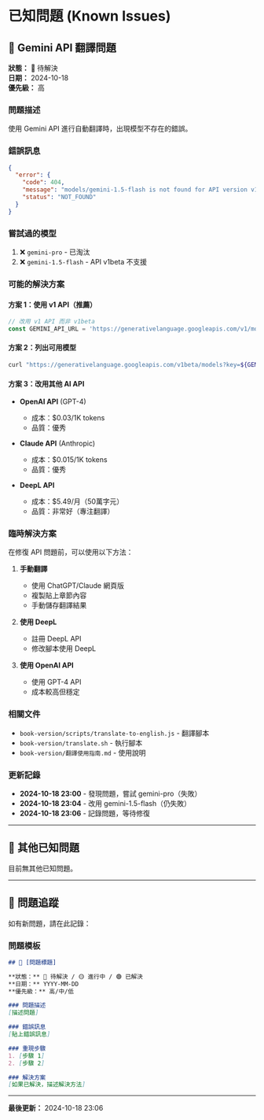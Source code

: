 # 已知問題 (Known Issues)

## 🐛 Gemini API 翻譯問題

**狀態：** 🔴 待解決  
**日期：** 2024-10-18  
**優先級：** 高

### 問題描述

使用 Gemini API 進行自動翻譯時，出現模型不存在的錯誤。

### 錯誤訊息

```json
{
  "error": {
    "code": 404,
    "message": "models/gemini-1.5-flash is not found for API version v1beta, or is not supported for generateContent.",
    "status": "NOT_FOUND"
  }
}
```

### 嘗試過的模型

1. ❌ `gemini-pro` - 已淘汰
2. ❌ `gemini-1.5-flash` - API v1beta 不支援

### 可能的解決方案

#### 方案 1：使用 v1 API（推薦）

```javascript
// 改用 v1 API 而非 v1beta
const GEMINI_API_URL = 'https://generativelanguage.googleapis.com/v1/models/gemini-1.5-flash:generateContent';
```

#### 方案 2：列出可用模型

```bash
curl "https://generativelanguage.googleapis.com/v1beta/models?key=${GEMINI_API_KEY}"
```

#### 方案 3：改用其他 AI API

- **OpenAI API** (GPT-4)
  - 成本：$0.03/1K tokens
  - 品質：優秀
  
- **Claude API** (Anthropic)
  - 成本：$0.015/1K tokens
  - 品質：優秀
  
- **DeepL API**
  - 成本：$5.49/月（50萬字元）
  - 品質：非常好（專注翻譯）

### 臨時解決方案

在修復 API 問題前，可以使用以下方法：

1. **手動翻譯**
   - 使用 ChatGPT/Claude 網頁版
   - 複製貼上章節內容
   - 手動儲存翻譯結果

2. **使用 DeepL**
   - 註冊 DeepL API
   - 修改腳本使用 DeepL

3. **使用 OpenAI API**
   - 使用 GPT-4 API
   - 成本較高但穩定

### 相關文件

- `book-version/scripts/translate-to-english.js` - 翻譯腳本
- `book-version/translate.sh` - 執行腳本
- `book-version/翻譯使用指南.md` - 使用說明

### 更新記錄

- **2024-10-18 23:00** - 發現問題，嘗試 gemini-pro（失敗）
- **2024-10-18 23:04** - 改用 gemini-1.5-flash（仍失敗）
- **2024-10-18 23:06** - 記錄問題，等待修復

---

## 📝 其他已知問題

目前無其他已知問題。

---

## 🔄 問題追蹤

如有新問題，請在此記錄：

### 問題模板

```markdown
## 🐛 [問題標題]

**狀態：** 🔴 待解決 / 🟡 進行中 / 🟢 已解決  
**日期：** YYYY-MM-DD  
**優先級：** 高/中/低

### 問題描述
[描述問題]

### 錯誤訊息
[貼上錯誤訊息]

### 重現步驟
1. [步驟 1]
2. [步驟 2]

### 解決方案
[如果已解決，描述解決方法]
```

---

**最後更新：** 2024-10-18 23:06
